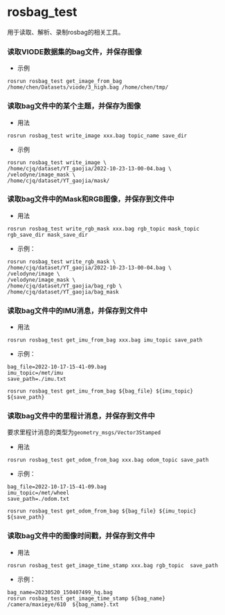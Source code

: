 # rosbag_test

用于读取、解析、录制rosbag的相关工具。



### 读取VIODE数据集的bag文件，并保存图像
* 示例

```shell
rosrun rosbag_test get_image_from_bag /home/chen/Datasets/viode/3_high.bag /home/chen/tmp/
```





### 读取bag文件中的某个主题，并保存为图像

* 用法

```shell
rosrun rosbag_test write_image xxx.bag topic_name save_dir
```

* 示例

```shell
rosrun rosbag_test write_image \
/home/cjq/dataset/YT_gaojia/2022-10-23-13-00-04.bag \
/velodyne/image_mask \
/home/cjq/dataset/YT_gaojia/mask/
```



### 读取bag文件中的Mask和RGB图像，并保存到文件中

* 用法

```shell
rosrun rosbag_test write_rgb_mask xxx.bag rgb_topic mask_topic rgb_save_dir mask_save_dir
```

* 示例：

```shell
rosrun rosbag_test write_rgb_mask \
/home/cjq/dataset/YT_gaojia/2022-10-23-13-00-04.bag \
/velodyne/image \
/velodyne/image_mask \
/home/cjq/dataset/YT_gaojia/bag_rgb \
/home/cjq/dataset/YT_gaojia/bag_mask 
```





### 读取bag文件中的IMU消息，并保存到文件中

* 用法

```shell
rosrun rosbag_test get_imu_from_bag xxx.bag imu_topic save_path
```

* 示例：

```shell
bag_file=2022-10-17-15-41-09.bag
imu_topic=/met/imu
save_path=./imu.txt

rosrun rosbag_test get_imu_from_bag ${bag_file} ${imu_topic} ${save_path}
```





### 读取bag文件中的里程计消息，并保存到文件中

要求里程计消息的类型为`geometry_msgs/Vector3Stamped`

* 用法

```shell
rosrun rosbag_test get_odom_from_bag xxx.bag odom_topic save_path
```

* 示例：

```shell
bag_file=2022-10-17-15-41-09.bag
imu_topic=/met/wheel
save_path=./odom.txt

rosrun rosbag_test get_odom_from_bag ${bag_file} ${imu_topic} ${save_path}
```



### 读取bag文件中的图像时间戳，并保存到文件中

* 用法

```shell
rosrun rosbag_test get_image_time_stamp xxx.bag rgb_topic  save_path
```

* 示例：

```shell
bag_name=20230520_150407499_hq.bag
rosrun rosbag_test get_image_time_stamp ${bag_name} /camera/maxieye/610  ${bag_name}.txt

```











